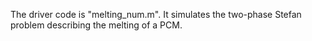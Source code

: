 The driver code is "melting_num.m". It simulates the two-phase Stefan problem describing the melting of a PCM.
